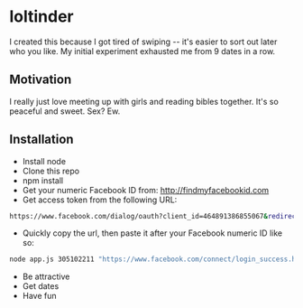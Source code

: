 # loltinder


I created this because I got tired of swiping -- it's easier to sort out later who you like. My initial experiment exhausted me from 9 dates in a row.

## Motivation

I really just love meeting up with girls and reading bibles together. It's so peaceful and sweet. Sex? Ew.

## Installation

* Install node
* Clone this repo
* npm install
* Get your numeric Facebook ID from: http://findmyfacebookid.com
* Get access token from the following URL:

```sh
https://www.facebook.com/dialog/oauth?client_id=464891386855067&redirect_uri=https://www.facebook.com/connect/login_success.html&scope=basic_info,email,public_profile,user_about_me,user_activities,user_birthday,user_education_history,user_friends,user_interests,user_likes,user_location,user_photos,user_relationship_details&response_type=token
```

* Quickly copy the url, then paste it after your Facebook numeric ID like so:

```sh
node app.js 305102211 "https://www.facebook.com/connect/login_success.html#access_token=CAAGm0PX4ZCpsc3npjYuZASBBIwGz8rS1aQcnjn2cThwpwVVJ9QNqlejhICzkharwvX56IIw5hEsebHIaxSXAs4RvoSBLhsCaKTgQAZBGny1EICA7orRtiuhHVjspFXZBs2GT6JpHUKtlAZD&expires_in=6902"
```

* Be attractive
* Get dates
* Have fun
